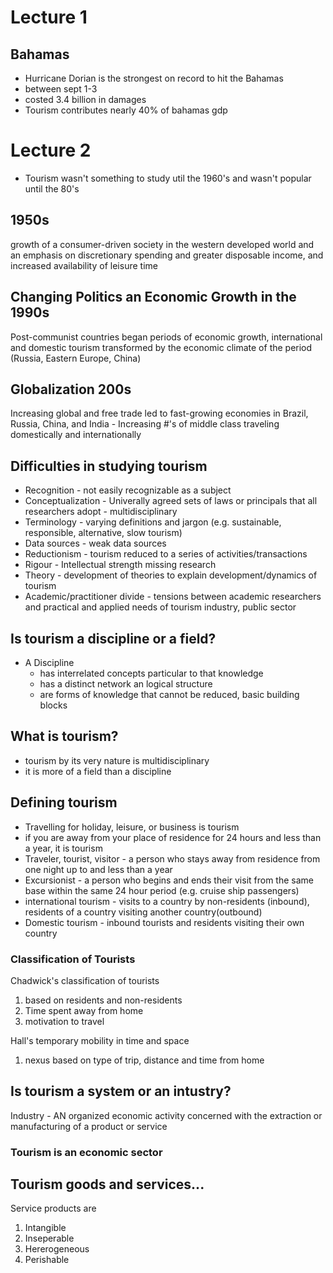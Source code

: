 # Lecture 1
## Bahamas
- Hurricane Dorian is the strongest on record to hit the Bahamas
- between sept 1-3
- costed 3.4 billion in damages
- Tourism contributes nearly 40% of bahamas gdp
# Lecture 2
- Tourism wasn't something to study util the 1960's and wasn't popular until the 80's
## 1950s
growth of a consumer-driven society in the western developed world and an emphasis on discretionary spending and greater disposable income, and increased availability of leisure time
## Changing Politics an Economic Growth in the 1990s
Post-communist countries began periods of economic growth, international and domestic tourism transformed by the economic climate of the period (Russia, Eastern Europe, China)

## Globalization 200s
Increasing global and free trade led to fast-growing economies in Brazil, Russia, China, and India - Increasing #'s of middle class traveling domestically and internationally

## Difficulties in studying tourism
- Recognition - not easily recognizable as a subject
- Conceptualization - Univerally agreed sets of laws or principals that all researchers adopt - multidisciplinary
- Terminology - varying definitions and jargon (e.g. sustainable, responsible, alternative, slow tourism)
- Data sources - weak data sources
- Reductionism - tourism reduced to a series of activities/transactions
- Rigour - Intellectual strength missing research
- Theory - development of theories to explain development/dynamics of tourism
- Academic/practitioner divide - tensions between academic researchers and practical and applied needs of tourism industry, public sector

## Is tourism a discipline or a field?
- A Discipline
	- has interrelated concepts particular to that knowledge
	- has a distinct network an logical structure
	- are forms of knowledge that cannot be reduced, basic building blocks
## What is tourism?
- tourism by its very nature is multidisciplinary
- it is more of a field than a discipline

## Defining tourism
- Travelling for holiday, leisure, or business is tourism
- if you are away from your place of residence for 24 hours and less than a year, it is tourism
- Traveler, tourist, visitor - a person who stays away from residence from one night up to and less than a year
- Excursionist - a person who begins and ends their visit from the same base within the same 24 hour period (e.g. cruise ship passengers)
- international tourism - visits to a country by non-residents (inbound), residents of a country visiting another country(outbound)
- Domestic tourism - inbound tourists and residents visiting their own country
### Classification of Tourists
Chadwick's classification of tourists
1. based on residents and non-residents
2. Time spent away from home
3. motivation to travel

Hall's temporary mobility in time and space
1. nexus based on type of trip, distance and time from home
## Is tourism a system or an intustry?
Industry - AN organized economic activity concerned with the extraction or manufacturing of a product or service
### Tourism is an economic sector

## Tourism goods and services...
Service products are
1. Intangible
2. Inseperable
3. Hererogeneous
4. Perishable